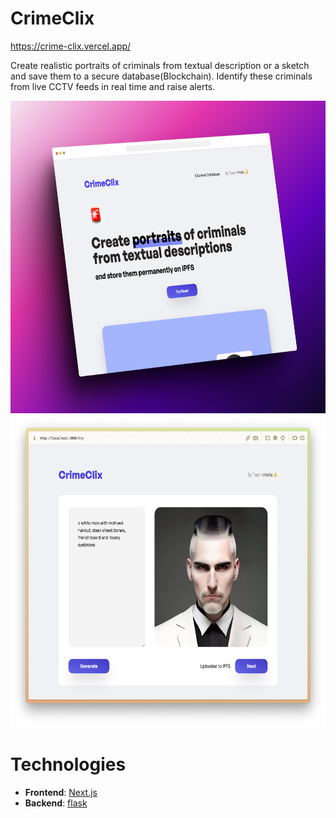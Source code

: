 # CrimeClix

https://crime-clix.vercel.app/

Create realistic portraits of criminals from textual description or a sketch and save them to a secure database(Blockchain).
Identify these criminals from live CCTV feeds in real time and raise alerts.

<img src="screenshots/poster.png" height=500/>
<img src="screenshots/text2image.png" height=500/>

# Technologies
- **Frontend**: [Next.js](https://nextjs.org)
- **Backend**: [flask](https://flask.palletsprojects.com/)

